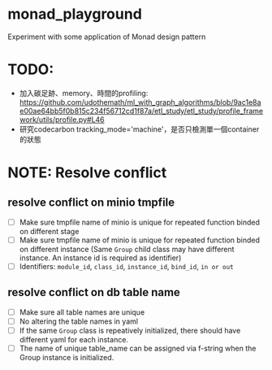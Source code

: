 # monad_playground
Experiment with some application of Monad design pattern  


# TODO:
- 加入碳足跡、memory、時間的profiling: https://github.com/udothemath/ml_with_graph_algorithms/blob/9ac1e8ae00ae64bb5f0b815c234f56712cd1f87a/etl_study/etl_study/profile_framework/utils/profile.py#L46
- 研究codecarbon tracking_mode='machine'，是否只檢測單一個container的狀態


# NOTE: Resolve conflict 

## resolve conflict on minio tmpfile 

- [ ] Make sure tmpfile name of minio is unique for repeated function binded on different stage
- [ ] Make sure tmpfile name of minio is unique for repeated function binded on different instance 
    (Same `Group` child class may have different instance. An instance id is required as identifier) 
- [ ] Identifiers: `module_id`, `class_id`, `instance_id`, `bind_id`, `in or out`

## resolve conflict on db table name 

- [ ] Make sure all table names are unique 
- [ ] No altering the table names in yaml 
- [ ] If the same `Group` class is repeatively initialized, there should have different yaml for each instance.
- [ ] The name of unique table_name can be assigned via f-string when the Group instance is initialized. 
